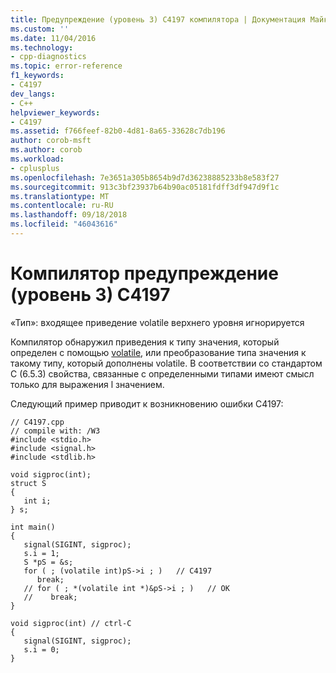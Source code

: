 ```yaml
---
title: Предупреждение (уровень 3) C4197 компилятора | Документация Майкрософт
ms.custom: ''
ms.date: 11/04/2016
ms.technology:
- cpp-diagnostics
ms.topic: error-reference
f1_keywords:
- C4197
dev_langs:
- C++
helpviewer_keywords:
- C4197
ms.assetid: f766feef-82b0-4d81-8a65-33628c7db196
author: corob-msft
ms.author: corob
ms.workload:
- cplusplus
ms.openlocfilehash: 7e3651a305b8654b9d7d36238885233b8e583f27
ms.sourcegitcommit: 913c3bf23937b64b90ac05181fdff3df947d9f1c
ms.translationtype: MT
ms.contentlocale: ru-RU
ms.lasthandoff: 09/18/2018
ms.locfileid: "46043616"
---
```

# <a name="compiler-warning-level-3-c4197"></a>Компилятор предупреждение (уровень 3) C4197

«Тип»: входящее приведение volatile верхнего уровня игнорируется

Компилятор обнаружил приведения к типу значения, который определен с помощью [volatile](../../cpp/volatile-cpp.md), или преобразование типа значения к такому типу, который дополнены volatile. В соответствии со стандартом C (6.5.3) свойства, связанные с определенными типами имеют смысл только для выражения l значением.

Следующий пример приводит к возникновению ошибки C4197:

```
// C4197.cpp
// compile with: /W3
#include <stdio.h>
#include <signal.h>
#include <stdlib.h>

void sigproc(int);
struct S
{
   int i;
} s;

int main()
{
   signal(SIGINT, sigproc);
   s.i = 1;
   S *pS = &s;
   for ( ; (volatile int)pS->i ; )   // C4197
      break;
   // for ( ; *(volatile int *)&pS->i ; )   // OK
   //    break;
}

void sigproc(int) // ctrl-C
{
   signal(SIGINT, sigproc);
   s.i = 0;
}

```